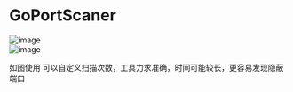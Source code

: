 # GoPortScaner
![image](https://user-images.githubusercontent.com/31125137/212855802-29291272-5659-4bcc-b9b8-5da90c7a5d59.png)  
![image](https://user-images.githubusercontent.com/31125137/212855958-3d4446b0-ff38-4fa0-a221-8c69e3ea785b.png)  

如图使用 可以自定义扫描次数，工具力求准确，时间可能较长，更容易发现隐蔽端口
